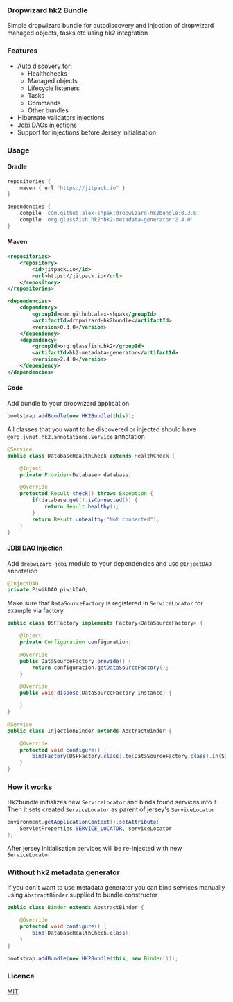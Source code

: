 ### Dropwizard hk2 Bundle
Simple dropwizard bundle for autodiscovery and injection of dropwizard managed objects, tasks etc using hk2 integration

### Features
 - Auto discovery for:
   - Healthchecks
   - Managed objects
   - Lifecycle listeners
   - Tasks
   - Commands
   - Other bundles
 - Hibernate validators injections
 - Jdbi DAOs injections 
 - Support for injections before Jersey initialisation
 
### Usage
#### Gradle
```groovy
repositories {
    maven { url "https://jitpack.io" }
}
```
```groovy
dependencies {
    compile 'com.github.alex-shpak:dropwizard-hk2bundle:0.3.0'
    compile 'org.glassfish.hk2:hk2-metadata-generator:2.4.0'
}
```

#### Maven
```xml
<repositories>
    <repository>
        <id>jitpack.io</id>
        <url>https://jitpack.io</url>
    </repository>
</repositories>
```
```xml
<dependencies>
    <dependency>
        <groupId>com.github.alex-shpak</groupId>
        <artifactId>dropwizard-hk2bundle</artifactId>
        <version>0.3.0</version>
    </dependency>
    <dependency>
        <groupId>org.glassfish.hk2</groupId>
        <artifactId>hk2-metadata-generator</artifactId>
        <version>2.4.0</version>
    </dependency>
</dependencies>
```
#### Code
Add bundle to your dropwizard application
```java
bootstrap.addBundle(new HK2Bundle(this));
```
All classes that you want to be discovered or injected should have `@org.jvnet.hk2.annotations.Service` annotation

```java
@Service
public class DatabaseHealthCheck extends HealthCheck {

    @Inject 
    private Provider<Database> database;

    @Override
    protected Result check() throws Exception {
        if(database.get().isConnected()) {
            return Result.healthy();
        }
        return Result.unhealthy("Not connected");
    }
}
```

#### JDBI DAO Injection
Add `dropwizard-jdbi` module to your dependencies and use `@InjectDAO` annotation 
```java
@InjectDAO
private PiwikDAO piwikDAO;
```
Make sure that `DataSourceFactory` is registered in `ServiceLocator` for example via factory
```java
public class DSFFactory implements Factory<DataSourceFactory> {

    @Inject
    private Configuration configuration;

    @Override
    public DataSourceFactory provide() {
        return configuration.getDataSourceFactory();
    }

    @Override
    public void dispose(DataSourceFactory instance) {

    }
}
```
```java
@Service
public class InjectionBinder extends AbstractBinder {

    @Override
    protected void configure() {
        bindFactory(DSFFactory.class).to(DataSourceFactory.class).in(Singleton.class);
    }
}
```

### How it works
Hk2bundle initializes new `ServiceLocator` and binds found services into it.
Then it sets created `ServiceLocator` as parent of jersey's `ServiceLocator`
```java
environment.getApplicationContext().setAttribute(
    ServletProperties.SERVICE_LOCATOR, serviceLocator
);
```

After jersey initialisation services will be re-injected with new `ServiceLocator`


### Without hk2 metadata generator
If you don't want to use metadata generator you can bind services manually using `AbstractBinder` supplied to bundle constructor

```java
public class Binder extends AbstractBinder {

    @Override
    protected void configure() {
        bind(DatabaseHealthCheck.class);
    }
}
```
```java
bootstrap.addBundle(new HK2Bundle(this, new Binder()));
```

### Licence
[MIT](LICENCE)